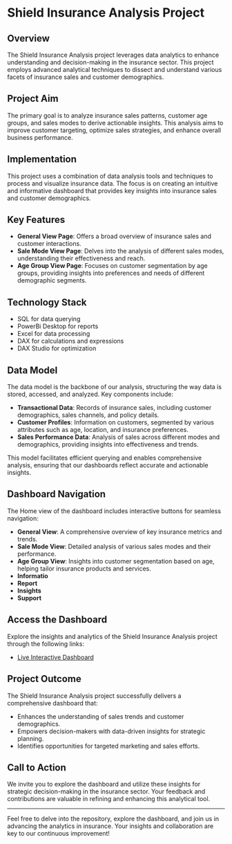 # Shield Insurance Analysis Project

## Overview
The Shield Insurance Analysis project leverages data analytics to enhance understanding and decision-making in the insurance sector. This project employs advanced analytical techniques to dissect and understand various facets of insurance sales and customer demographics.

## Project Aim
The primary goal is to analyze insurance sales patterns, customer age groups, and sales modes to derive actionable insights. This analysis aims to improve customer targeting, optimize sales strategies, and enhance overall business performance.

## Implementation
This project uses a combination of data analysis tools and techniques to process and visualize insurance data. The focus is on creating an intuitive and informative dashboard that provides key insights into insurance sales and customer demographics.

## Key Features
- **General View Page**: Offers a broad overview of insurance sales and customer interactions.
- **Sale Mode View Page**: Delves into the analysis of different sales modes, understanding their effectiveness and reach.
- **Age Group View Page**: Focuses on customer segmentation by age groups, providing insights into preferences and needs of different demographic segments.


## Technology Stack
- SQL for data querying
- PowerBi Desktop for reports
- Excel for data processing
- DAX for calculations and expressions
- DAX Studio for optimization

  
## Data Model
The data model is the backbone of our analysis, structuring the way data is stored, accessed, and analyzed. Key components include:
- **Transactional Data**: Records of insurance sales, including customer demographics, sales channels, and policy details.
- **Customer Profiles**: Information on customers, segmented by various attributes such as age, location, and insurance preferences.
- **Sales Performance Data**: Analysis of sales across different modes and demographics, providing insights into effectiveness and trends.

This model facilitates efficient querying and enables comprehensive analysis, ensuring that our dashboards reflect accurate and actionable insights.



## Dashboard Navigation
The Home view of the dashboard includes interactive buttons for seamless navigation:
- **General View**: A comprehensive overview of key insurance metrics and trends.
- **Sale Mode View**: Detailed analysis of various sales modes and their performance.
- **Age Group View**: Insights into customer segmentation based on age, helping tailor insurance products and services.
- **Informatio**
- **Report**
- **Insights**
- **Support**


## Access the Dashboard
Explore the insights and analytics of the Shield Insurance Analysis project through the following links:
- [Live Interactive Dashboard](https://app.powerbi.com/view?r=eyJrIjoiYzVjY2NlYjgtYWNmNy00ZTcyLTk5NzctOGY0NzhiN2MyNTcxIiwidCI6ImM2ZTU0OWIzLTVmNDUtNDAzMi1hYWU5LWQ0MjQ0ZGM1YjJjNCJ9)


## Project Outcome
The Shield Insurance Analysis project successfully delivers a comprehensive dashboard that:
- Enhances the understanding of sales trends and customer demographics.
- Empowers decision-makers with data-driven insights for strategic planning.
- Identifies opportunities for targeted marketing and sales efforts.


## Call to Action
We invite you to explore the dashboard and utilize these insights for strategic decision-making in the insurance sector. Your feedback and contributions are valuable in refining and enhancing this analytical tool.

---

Feel free to delve into the repository, explore the dashboard, and join us in advancing the analytics in insurance. Your insights and collaboration are key to our continuous improvement!
